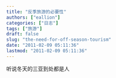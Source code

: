 ```yaml
---
title: "反季旅游的必要性"
authors: ["eallion"]
categories: ["日志"]
tags: ["旅游"]
draft: false
slug: "the-need-for-off-season-tourism"
date: "2011-02-09 05:11:36"
lastmod: "2011-02-09 05:11:36"
---
```


听说冬天的三亚到处都是人
